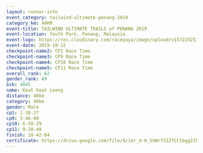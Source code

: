 ```yaml
---
layout: runner-info 
event_category: tailwind-ultimate-penang-2019 
category_km: 40KM 
event-title: TAILWIND ULTIMATE TRAILS of PENANG 2019 
event-location: Youth Park, Penang, Malaysia 
event-logo: https://res.cloudinary.com/raceyaya/image/upload/v1572252513/logo/utop-2019_h9tzys.jpg 
event-date: 2019-10-12 
checkpoint-name2: CP1 Race Time 
checkpoint-name3: CP9 Race Time 
checkpoint-name4: CP10 Race Time 
checkpoint-name5: CP11 Race Time 
overall_rank: 62
gender_rank: 49
bib: 4045
name: Keat Keat Leong
distance: 40km
category: 40km
gender: Male
cp1: 1-38-27
cp9: 3-46-09
cp10: 6-50-29
cp11: 9-28-48
finish: 10-42-04
certificate: https://drive.google.com/file/d/1er_d-H_SVWr75IZfCCtbgg2JFIkPmjro/view?usp=sharing
---
```

